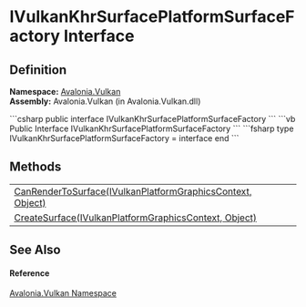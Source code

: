 # IVulkanKhrSurfacePlatformSurfaceFactory Interface




## Definition
**Namespace:** <a href="N_Avalonia_Vulkan">Avalonia.Vulkan</a>  
**Assembly:** Avalonia.Vulkan (in Avalonia.Vulkan.dll)

<Tabs groupId="api-code-preview">
<TabItem value="csharp" label="C#">
```csharp
public interface IVulkanKhrSurfacePlatformSurfaceFactory
```
</TabItem>
<TabItem value="vb" label="VB">
```vb
Public Interface IVulkanKhrSurfacePlatformSurfaceFactory
```
</TabItem>
<TabItem value="fsharp" label="F#">
```fsharp
type IVulkanKhrSurfacePlatformSurfaceFactory = interface end
```
</TabItem>
</Tabs>



## Methods
<table>
<tr>
<td><a href="M_Avalonia_Vulkan_IVulkanKhrSurfacePlatformSurfaceFactory_CanRenderToSurface">CanRenderToSurface(IVulkanPlatformGraphicsContext, Object)</a></td>
<td> </td>
</tr>
<tr>
<td><a href="M_Avalonia_Vulkan_IVulkanKhrSurfacePlatformSurfaceFactory_CreateSurface">CreateSurface(IVulkanPlatformGraphicsContext, Object)</a></td>
<td> </td>
</tr>
</table>

## See Also


#### Reference
<a href="N_Avalonia_Vulkan">Avalonia.Vulkan Namespace</a>  

